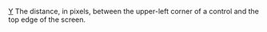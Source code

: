 [Y](filename.md) The distance, in pixels, between the upper-left corner of a control and the top edge of the screen.

